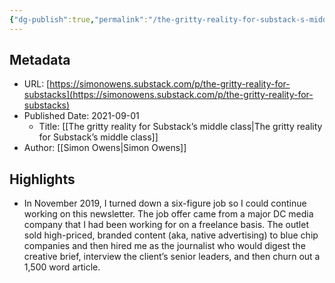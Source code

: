 ```yaml
---
{"dg-publish":true,"permalink":"/the-gritty-reality-for-substack-s-middle-class/"}
---
```



## Metadata
* URL: [https://simonowens.substack.com/p/the-gritty-reality-for-substacks](https://simonowens.substack.com/p/the-gritty-reality-for-substacks)
* Published Date: 2021-09-01
    * Title: [[The gritty reality for Substack’s middle class\|The gritty reality for Substack’s middle class]]
* Author: [[Simon Owens\|Simon Owens]]

## Highlights
* In November 2019, I turned down a six-figure job so I could continue working on this newsletter. The job offer came from a major DC media company that I had been working for on a freelance basis. The outlet sold high-priced, branded content (aka, native advertising) to blue chip companies and then hired me as the journalist who would digest the creative brief, interview the client’s senior leaders, and then churn out a 1,500 word article.

[//begin]: # "Autogenerated link references for markdown compatibility"
[The gritty reality for Substack’s middle class]: <The gritty reality for Substack’s middle class> "The gritty reality for Substack’s middle class"
[//end]: # "Autogenerated link references"